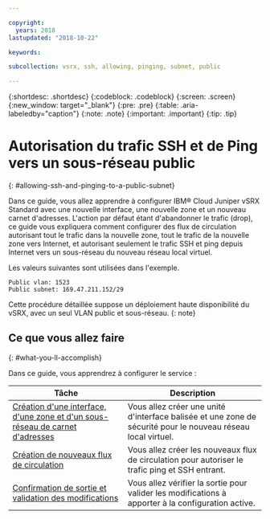 ```yaml
---

copyright:
  years: 2018
lastupdated: "2018-10-22"

keywords:

subcollection: vsrx, ssh, allowing, pinging, subnet, public

---
```


{:shortdesc: .shortdesc}
{:codeblock: .codeblock}
{:screen: .screen}
{:new_window: target="_blank"}
{:pre: .pre}
{:table: .aria-labeledby="caption"}
{:note: .note}
{:important: .important}
{:tip: .tip}

# Autorisation du trafic SSH et de Ping vers un sous-réseau public
{: #allowing-ssh-and-pinging-to-a-public-subnet}

Dans ce guide, vous allez apprendre à configurer IBM® Cloud Juniper vSRX Standard avec une nouvelle interface, une nouvelle zone et un nouveau carnet d'adresses. L'action par défaut étant d'abandonner le trafic (drop), ce guide vous expliquera comment configurer des flux de circulation autorisant tout le trafic dans la nouvelle zone, tout le trafic de la nouvelle zone vers Internet, et autorisant seulement le trafic SSH et ping depuis Internet vers un sous-réseau du nouveau réseau local virtuel.

Les valeurs suivantes sont utilisées dans l'exemple.

```
Public vlan: 1523
Public subnet: 169.47.211.152/29
```

Cette procédure détaillée suppose un déploiement haute disponibilité du vSRX, avec un seul VLAN public et sous-réseau.
{: note}

## Ce que vous allez faire
{: #what-you-ll-accomplish}

Dans ce guide, vous apprendrez à configurer le service :

Tâche  | Description
------------- | -------------
[Création d'une interface, d'une zone et d'un sous-réseau de carnet d'adresses](/docs/infrastructure/vsrx?topic=vsrx-creating-the-new-interface-zone-and-address-book-subnet) | Vous allez créer une unité d'interface balisée et une zone de sécurité pour le nouveau réseau local virtuel.
[Création de nouveaux flux de circulation](/docs/infrastructure/vsrx?topic=vsrx-creating-your-new-traffic-flows) | Vous allez créer les nouveaux flux de circulation pour autoriser le trafic ping et SSH entrant.
[Confirmation de sortie et validation des modifications](/docs/infrastructure/vsrx?topic=vsrx-confirming-the-output-and-commiting-the-changes) | Vous allez vérifier la sortie pour valider les modifications à apporter à la configuration active.
